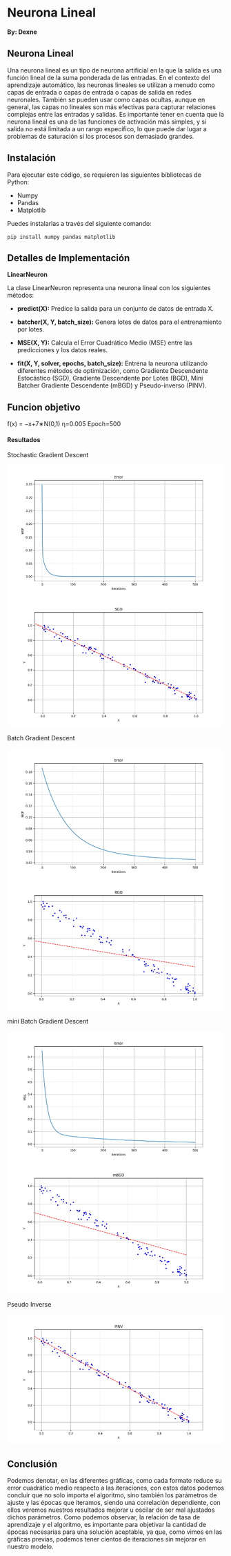 # Neurona Lineal

**By: Dexne**

## Neurona Lineal

Una neurona lineal es un tipo de neurona artificial en la que la salida es una función lineal de la suma ponderada de las entradas. En el contexto del aprendizaje automático, las neuronas lineales se utilizan a menudo como capas de entrada o capas de entrada o capas de salida en redes neuronales. También se pueden usar como capas ocultas, aunque en general, las capas no lineales son más efectivas para capturar relaciones complejas entre las entradas y salidas.
Es importante tener en cuenta que la neurona lineal es una de las funciones de activación más simples, y si salida no está limitada a un rango específico, lo que puede dar lugar a problemas de saturación si los procesos son demasiado grandes.

## Instalación

Para ejecutar este código, se requieren las siguientes bibliotecas de Python:

- Numpy
- Pandas
- Matplotlib

Puedes instalarlas a través del siguiente comando:

```
pip install numpy pandas matplotlib
```

## Detalles de Implementación

**LinearNeuron**

La clase LinearNeuron representa una neurona lineal con los siguientes métodos:

- **predict(X):** Predice la salida para un conjunto de datos de entrada X.

- **batcher(X, Y, batch_size):** Genera lotes de datos para el entrenamiento por lotes.
  
- **MSE(X, Y):** Calcula el Error Cuadrático Medio (MSE) entre las predicciones y los datos reales.
  
- **fit(X, Y, solver, epochs, batch_size):** Entrena la neurona utilizando diferentes métodos de optimización, como Gradiente Descendente Estocástico (SGD), Gradiente Descendente por Lotes (BGD), Mini Batcher Gradiente Descendente (mBGD) y Pseudo-inverso (PINV).


## Funcion objetivo

f(x) = −x+7∗N(0,1)
η=0.005
Epoch=500 

#### Resultados

Stochastic Gradient Descent

![SGD Error](https://github.com/Dexne/Artificial_Intelligent_II/blob/main/T03/MSE_SGD.png)
![SGD](https://github.com/Dexne/Artificial_Intelligent_II/blob/main/T03/SGD.png)

Batch Gradient Descent

![Batch Gradient Descent Error](https://github.com/Dexne/Artificial_Intelligent_II/blob/main/T03/MSE_BGD.png)
![Batch Gradient Descent](https://github.com/Dexne/Artificial_Intelligent_II/blob/main/T03/BGD.png)

mini Batch Gradient Descent

![mini Batch Gradient Descent Error](https://github.com/Dexne/Artificial_Intelligent_II/blob/main/T03/MSE_mBGD.png)
![mini Batch Gradient Descent](https://github.com/Dexne/Artificial_Intelligent_II/blob/main/T03/mBGD.png)

Pseudo Inverse

![Pseudo Inverse](https://github.com/Dexne/Artificial_Intelligent_II/blob/main/T03/PINV.png)

## Conclusión

Podemos denotar, en las diferentes gráficas, como cada formato reduce su error cuadrático medio respecto a las iteraciones, con estos datos podemos concluir que no solo importa el algoritmo, sino también los parámetros de ajuste y las épocas que iteramos, siendo una correlación dependiente, con ellos veremos nuestros resultados mejorar u oscilar de ser mal ajustados dichos parámetros. Como podemos observar, la relación de tasa de aprendizaje y el algoritmo, es importante para objetivar la cantidad de épocas necesarias para una solución aceptable, ya que, como vimos en las gráficas previas, podemos tener cientos de iteraciones sin mejorar en nuestro modelo.
